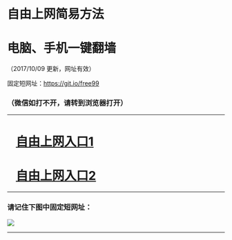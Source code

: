 ﻿# 自由上网简易方法

# 电脑、手机一键翻墙

（2017/10/09 更新，网址有效）

固定短网址：https://git.io/free99

### （微信如打不开，请转到浏览器打开）


***





# &nbsp;&nbsp; <a href="http://ft1940632054.fwq-tz-1001.info/fwqtz01.html?t=10090013621 " target="_blank">自由上网入口1</a>
# &nbsp;&nbsp; <a href="http://ft1785428770.fwq-tz-1002.info/fwqtz02.html?t=100900126567 " target="_blank">自由上网入口2</a>
***

### 请记住下图中固定短网址：

<img src="https://s3-us-west-2.amazonaws.com/fwq-1001/yjfq-20170905okok.png" /> 


***


